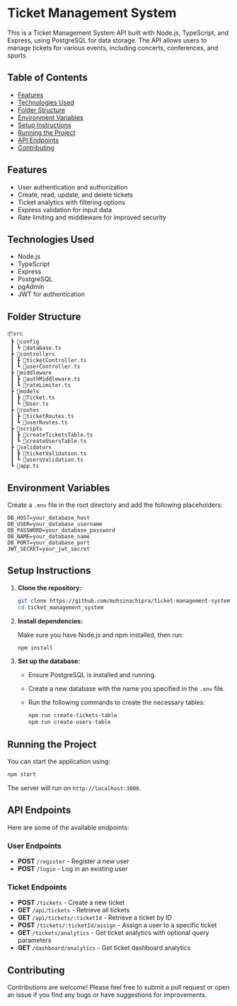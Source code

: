 # Ticket Management System

This is a Ticket Management System API built with Node.js, TypeScript, and Express, using PostgreSQL for data storage. The API allows users to manage tickets for various events, including concerts, conferences, and sports.

## Table of Contents

- [Features](#features)
- [Technologies Used](#technologies-used)
- [Folder Structure](#folder-structure)
- [Environment Variables](#environment-variables)
- [Setup Instructions](#setup-instructions)
- [Running the Project](#running-the-project)
- [API Endpoints](#api-endpoints)
- [Contributing](#contributing)

## Features

- User authentication and authorization
- Create, read, update, and delete tickets
- Ticket analytics with filtering options
- Express validation for input data
- Rate limiting and middleware for improved security

## Technologies Used

- Node.js
- TypeScript
- Express
- PostgreSQL
- pgAdmin
- JWT for authentication

## Folder Structure

```
📦src
 ┣ 📂config
 ┃ ┗ 📜database.ts
 ┣ 📂controllers
 ┃ ┣ 📜ticketController.ts
 ┃ ┗ 📜userController.ts
 ┣ 📂middleware
 ┃ ┣ 📜authMiddleware.ts
 ┃ ┗ 📜rateLimiter.ts
 ┣ 📂models
 ┃ ┣ 📜Ticket.ts
 ┃ ┗ 📜User.ts
 ┣ 📂routes
 ┃ ┣ 📜ticketRoutes.ts
 ┃ ┗ 📜userRoutes.ts
 ┣ 📂scripts
 ┃ ┣ 📜createTicketsTable.ts
 ┃ ┗ 📜createUsersTable.ts
 ┣ 📂validators
 ┃ ┣ 📜ticketValidation.ts
 ┃ ┗ 📜usersValidation.ts
 ┗ 📜app.ts
```

## Environment Variables

Create a `.env` file in the root directory and add the following placeholders:

```
DB_HOST=your_database_host
DB_USER=your_database_username
DB_PASSWORD=your_database_password
DB_NAME=your_database_name
DB_PORT=your_database_port
JWT_SECRET=your_jwt_secret
```

## Setup Instructions

1. **Clone the repository:**

   ```bash
   git clone https://github.com/muhsinachipra/ticket-management-system.git
   cd ticket_management_system
   ```

2. **Install dependencies:**

   Make sure you have Node.js and npm installed, then run:

   ```bash
   npm install
   ```

3. **Set up the database:**

   - Ensure PostgreSQL is installed and running.
   - Create a new database with the name you specified in the `.env` file.
   - Run the following commands to create the necessary tables:

     ```bash
     npm run create-tickets-table
     npm run create-users-table
     ```

## Running the Project

You can start the application using:

```bash
npm start
```

The server will run on `http://localhost:3000`.

## API Endpoints

Here are some of the available endpoints:

### User Endpoints

- **POST** `/register` - Register a new user
- **POST** `/login` - Log in an existing user

### Ticket Endpoints

- **POST** `/tickets` - Create a new ticket
- **GET** `/api/tickets` - Retrieve all tickets
- **GET** `/api/tickets/:ticketId` - Retrieve a ticket by ID
- **POST** `/tickets/:ticketId/assign` - Assign a user to a specific ticket
- **GET** `/tickets/analytics` - Get ticket analytics with optional query parameters
- **GET** `/dashboard/analytics` - Get ticket dashboard analytics

## Contributing

Contributions are welcome! Please feel free to submit a pull request or open an issue if you find any bugs or have suggestions for improvements.

